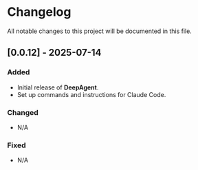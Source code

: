 # Changelog

All notable changes to this project will be documented in this file.

## [0.0.12] - 2025-07-14

### Added
- Initial release of **DeepAgent**.
- Set up commands and instructions for Claude Code.

### Changed
- N/A

### Fixed
- N/A